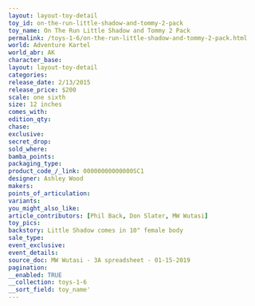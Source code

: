 ```yaml
---
layout: layout-toy-detail 
toy_id: on-the-run-little-shadow-and-tommy-2-pack
toy_name: On The Run Little Shadow and Tommy 2 Pack
permalink: /toys-1-6/on-the-run-little-shadow-and-tommy-2-pack.html
world: Adventure Kartel
world_abr: AK
character_base: 
layout: layout-toy-detail
categories: 
release_date: 2/13/2015
release_price: $200 
scale: one sixth
size: 12 inches
comes_with: 
edition_qty: 
chase: 
exclusive: 
secret_drop: 
sold_where: 
bamba_points: 
packaging_type: 
product_code_/_link: 00000000000000SC1
designer: Ashley Wood
makers: 
points_of_articulation: 
variants: 
you_might_also_like: 
article_contributors: [Phil Back, Don Slater, MW Wutasi]
toy_pics: 
backstory: Little Shadow comes in 10" female body
sale_type: 
event_exclusive: 
event_details: 
source_doc: MW Wutasi - 3A spreadsheet - 01-15-2019
pagination: 
__enabled: TRUE
__collection: toys-1-6
__sort_field: toy_name'
---
```


